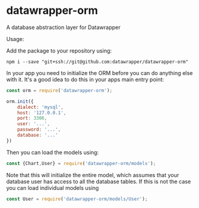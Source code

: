 # datawrapper-orm
A database abstraction layer for Datawrapper

Usage:

Add the package to your repository using:

```
npm i --save "git+ssh://git@github.com:datawrapper/datawrapper-orm"
```

In your app you need to initialize the ORM before you can do anything else with it. It's a good idea to do this in your apps main entry point:

```js
const orm = require('datawrapper-orm');

orm.init({
    dialect: 'mysql',
    host: '127.0.0.1',
    port: 3306,
    user: '...',
    password: '...',
    database: '...'
})
```

Then you can load the models using:

```js
const {Chart,User} = require('datawrapper-orm/models');
```

Note that this will initialize the entire model, which assumes that your database user has access to all the database tables. If this is not the case you can load individual models using

```js
const User = require('datawrapper-orm/models/User');
```